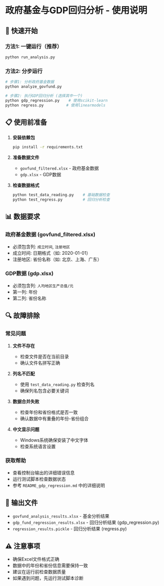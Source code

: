 # 政府基金与GDP回归分析 - 使用说明

## 🚀 快速开始

### 方法1: 一键运行（推荐）
```bash
python run_analysis.py
```

### 方法2: 分步运行
```bash
# 步骤1: 分析政府基金数据
python analyze_govfund.py

# 步骤2: 执行GDP回归分析 (选择其中一个)
python gdp_regression.py    # 使用scikit-learn
python regress.py          # 使用linearmodels
```

## 📋 使用前准备

1. **安装依赖包**
   ```bash
   pip install -r requirements.txt
   ```

2. **准备数据文件**
   - `govfund_filtered.xlsx` - 政府基金数据
   - `gdp.xlsx` - GDP数据

3. **检查数据格式**
   ```bash
   python test_data_reading.py    # 基础数据检查
   python test_regress.py         # 回归分析检查
   ```

## 📊 数据要求

### 政府基金数据 (govfund_filtered.xlsx)
- 必须包含列: `成立时间`, `注册地区`
- 成立时间: 日期格式（如: 2020-01-01）
- 注册地区: 省份名称（如: 北京、上海、广东）

### GDP数据 (gdp.xlsx)
- 必须包含列: `人均地区生产总值/元`
- 第一列: 年份
- 第二列: 省份名称

## 🔍 故障排除

### 常见问题

1. **文件不存在**
   - 检查文件是否在当前目录
   - 确认文件名拼写正确

2. **列名不匹配**
   - 使用 `test_data_reading.py` 检查列名
   - 确保列名包含必要关键词

3. **数据合并失败**
   - 检查年份和省份格式是否一致
   - 确认数据中有重叠的年份-省份组合

4. **中文显示问题**
   - Windows系统确保安装了中文字体
   - 检查系统语言设置

### 获取帮助

- 查看控制台输出的详细错误信息
- 运行测试脚本检查数据状态
- 参考 `README_gdp_regression.md` 中的详细说明

## 📁 输出文件

- `govfund_analysis_results.xlsx` - 基金分析结果
- `gdp_fund_regression_results.xlsx` - 回归分析结果 (gdp_regression.py)
- `regression_results.pickle` - 回归分析结果 (regress.py)

## ⚠️ 注意事项

- 确保Excel文件格式正确
- 数据中的年份和省份信息需要保持一致
- 建议在运行前检查数据质量
- 如果遇到问题，先运行测试脚本诊断
